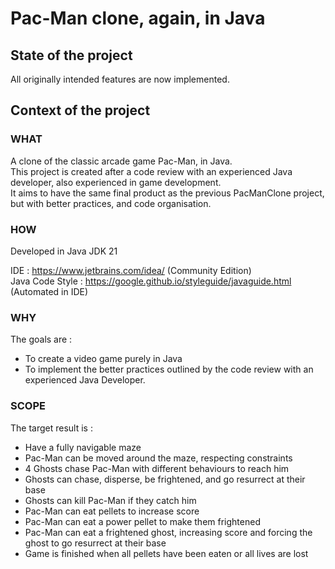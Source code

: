 # Pac-Man clone, again, in Java

## State of the project
All originally intended features are now implemented.

## Context of the project
### WHAT
A clone of the classic arcade game Pac-Man, in Java.\
This project is created after a code review with an experienced Java developer, also experienced in game development.\
It aims to have the same final product as the previous PacManClone project, but with better practices, and code organisation.

### HOW
Developed in Java JDK 21

IDE : https://www.jetbrains.com/idea/ (Community Edition)\
Java Code Style : https://google.github.io/styleguide/javaguide.html (Automated in IDE)

### WHY
The goals are :
- To create a video game purely in Java
- To implement the better practices outlined by the code review with an experienced Java Developer.

### SCOPE
The target result is :
- Have a fully navigable maze
- Pac-Man can be moved around the maze, respecting constraints
- 4 Ghosts chase Pac-Man with different behaviours to reach him
- Ghosts can chase, disperse, be frightened, and go resurrect at their base
- Ghosts can kill Pac-Man if they catch him
- Pac-Man can eat pellets to increase score
- Pac-Man can eat a power pellet to make them frightened
- Pac-Man can eat a frightened ghost, increasing score and forcing the ghost to go resurrect at their base
- Game is finished when all pellets have been eaten or all lives are lost
